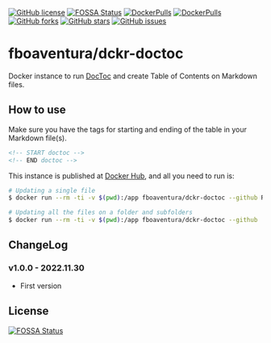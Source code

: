 [![GitHub license](https://img.shields.io/github/license/fboaventura/dckr-doctoc)](https://github.com/fboaventura/dckr-doctoc/blob/master/LICENSE)
[![FOSSA Status](https://app.fossa.io/api/projects/git%2Bgithub.com%2Ffboaventura%2Fdckr-doctoc.svg?type=shield)](https://app.fossa.io/projects/git%2Bgithub.com%2Ffboaventura%2Fdckr-doctoc?ref=badge_shield)
[![DockerPulls](https://img.shields.io/docker/pulls/fboaventura/dckr-doctoc.svg)](https://hub.docker.com/r/fboaventura/dckr-doctoc)
[![DockerPulls](https://img.shields.io/docker/stars/fboaventura/dckr-doctoc.svg)](https://hub.docker.com/r/fboaventura/dckr-doctoc)
[![GitHub forks](https://img.shields.io/github/forks/fboaventura/dckr-doctoc)](https://github.com/fboaventura/dckr-doctoc/network)
[![GitHub stars](https://img.shields.io/github/stars/fboaventura/dckr-doctoc)](https://github.com/fboaventura/dckr-doctoc/stargazers)
[![GitHub issues](https://img.shields.io/github/issues/fboaventura/dckr-doctoc)](https://github.com/fboaventura/dckr-doctoc/issues)

# fboaventura/dckr-doctoc

Docker instance to run [DocToc] and create Table of Contents on Markdown files.

## How to use

Make sure you have the tags for starting and ending of the table in your Markdown file(s).

```markdown
<!-- START doctoc -->
<!-- END doctoc -->
```

This instance is published at [Docker Hub], and all you need to run is:

```bash
# Updating a single file
$ docker run --rm -ti -v $(pwd):/app fboaventura/dckr-doctoc --github README.md

# Updating all the files on a folder and subfolders
$ docker run --rm -ti -v $(pwd):/app fboaventura/dckr-doctoc --github .

```

## ChangeLog

### v1.0.0 - 2022.11.30

- First version

## License
[![FOSSA Status](https://app.fossa.io/api/projects/git%2Bgithub.com%2Ffboaventura%2Fdckr-doctoc.svg?type=large)](https://app.fossa.io/projects/git%2Bgithub.com%2Ffboaventura%2Fdckr-doctoc?ref=badge_large)



[DocToc]: https://github.com/thlorenz/doctoc
[Docker Hub]: https://hub.docker.com/r/fboaventura/dckr-doctoc/